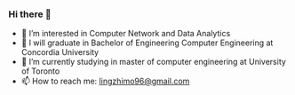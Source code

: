 ### Hi there 👋
- 👀 I’m interested in Computer Network and Data Analytics
- 🌱 I will graduate in Bachelor of Engineering Computer Engineering at Concordia University
- 🌱 I’m currently studying in master of computer engineering at University of Toronto
- 📫 How to reach me: lingzhimo96@gmail.com
<!--
-->
